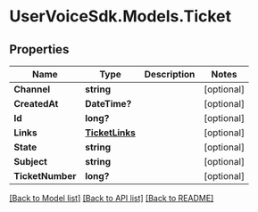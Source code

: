 # UserVoiceSdk.Models.Ticket
## Properties

Name | Type | Description | Notes
------------ | ------------- | ------------- | -------------
**Channel** | **string** |  | [optional] 
**CreatedAt** | **DateTime?** |  | [optional] 
**Id** | **long?** |  | [optional] 
**Links** | [**TicketLinks**](TicketLinks.md) |  | [optional] 
**State** | **string** |  | [optional] 
**Subject** | **string** |  | [optional] 
**TicketNumber** | **long?** |  | [optional] 

[[Back to Model list]](../README.md#documentation-for-models) [[Back to API list]](../README.md#documentation-for-api-endpoints) [[Back to README]](../README.md)

